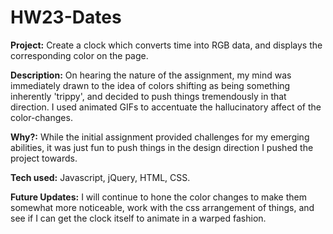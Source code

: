 HW23-Dates
==========

**Project:** Create a clock which converts time into RGB data, and displays the corresponding color on the page.

**Description:** On hearing the nature of the assignment, my mind was immediately drawn to the idea of colors shifting as being something inherently 'trippy', and decided to push things tremendously in that direction. I used animated GIFs to accentuate the hallucinatory affect of the color-changes.

**Why?:** While the initial assignment provided challenges for my emerging abilities, it was just fun to push things in the design direction I pushed the project towards.

**Tech used:** Javascript, jQuery, HTML, CSS.

**Future Updates:** I will continue to hone the color changes to make them somewhat more noticeable, work with the css arrangement of things, and see if I can get the clock itself to animate in a warped fashion.
